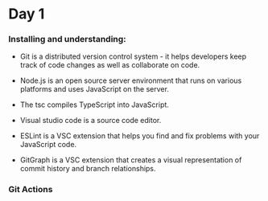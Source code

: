 
# Day 1

### Installing and understanding:

- Git is a distributed version control system - it helps developers keep track of code changes as well as collaborate on code.

- Node.js is an open source server environment that runs on various platforms and uses JavaScript on the server.

- The tsc compiles TypeScript into JavaScript.

- Visual studio code is a source code editor.

- ESLint is a VSC extension that helps you find and fix problems with your JavaScript code.

- GitGraph is a VSC extension that creates a visual representation of commit history and branch relationships.

### Git Actions
